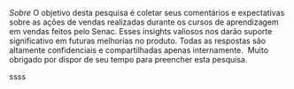 *Sobre*
 O objetivo desta pesquisa é coletar seus comentários e expectativas sobre as 
 ações de vendas realizadas durante os cursos de aprendizagem em vendas feitos pelo Senac.
 Esses insights valiosos nos darão suporte significativo em futuras melhorias no produto. Todas as respostas são altamente confidenciais e compartilhadas apenas internamente. 
 Muito obrigado por dispor de seu tempo para preencher esta pesquisa.


ssss


